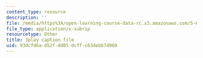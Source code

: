 ```yaml
---
content_type: resource
description: ''
file: /media/https%3A/open-learning-course-data-rc.s3.amazonaws.com/5-61-physical-chemistry-fall-2017/93dcfd6ad52fdd05dcffc63debb74969_BEs4K6LSGzo.srt
file_type: application/x-subrip
resourcetype: Other
title: 3play caption file
uid: 93dcfd6a-d52f-dd05-dcff-c63debb74969
---
```

